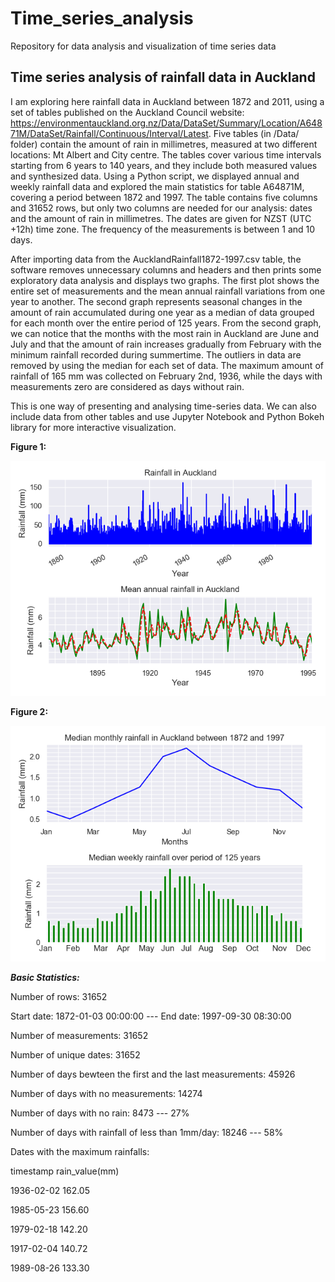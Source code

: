 # Time_series_analysis
Repository for data analysis and visualization of time series data

## Time series analysis of rainfall data in Auckland

I am exploring here rainfall data in Auckland between 1872 and 2011, using a set of tables published on the Auckland Council website: https://environmentauckland.org.nz/Data/DataSet/Summary/Location/A64871M/DataSet/Rainfall/Continuous/Interval/Latest. 
Five tables (in /Data/ folder) contain the amount of rain in millimetres, measured at two different locations: Mt Albert and City centre. The tables cover various time intervals starting from 6 years to 140 years, and they include both measured values and synthesized data.
Using a Python script, we displayed annual and weekly rainfall data and explored the main statistics for table A64871M, covering a period between 1872 and 1997.  The table contains five columns and 31652 rows, but only two columns are needed for our analysis:  dates and the amount of rain in millimetres. The dates are given for NZST (UTC +12h) time zone. The frequency of the measurements is between 1 and 10 days. 

After importing data from the AucklandRainfall1872-1997.csv table, the software removes unnecessary columns and headers and then prints some exploratory data analysis and displays two graphs. The first plot shows the entire set of measurements and the mean annual rainfall variations from one year to another. The second graph represents seasonal changes in the amount of rain accumulated during one year as a median of data grouped for each month over the entire period of 125 years.  From the second graph, we can notice that the months with the most rain in Auckland are June and July and that the amount of rain increases gradually from February with the minimum rainfall recorded during summertime. The outliers in data are removed by using the median for each set of data.  The maximum amount of rainfall of 165 mm was collected on February 2nd, 1936, while the days with measurements zero are considered as days without rain.  

This is one way of presenting and analysing time-series data. We can also include data from other tables and use Jupyter Notebook and Python Bokeh library for more interactive visualization.

**Figure 1:**

<img src="Images/AnnualRainfallAuckland.png">

**Figure 2:** 

<img src="Images/WeeklyRainfallAuckland.png">

***Basic Statistics:***

Number of rows: 31652

Start date: 1872-01-03 00:00:00 --- End date: 1997-09-30 08:30:00

Number of measurements: 31652

Number of unique dates: 31652

Number of days bewteen the first and the last measurements: 45926

Number of days with no measurements: 14274

Number of days with no rain: 8473 --- 27%

Number of days with rainfall of less than 1mm/day: 18246 --- 58%

Dates with the maximum rainfalls:

timestamp           rain_value(mm)

1936-02-02           162.05

1985-05-23           156.60

1979-02-18           142.20

1917-02-04           140.72

1989-08-26           133.30


